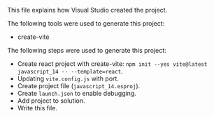 This file explains how Visual Studio created the project.

The following tools were used to generate this project:
- create-vite

The following steps were used to generate this project:
- Create react project with create-vite: `npm init --yes vite@latest javascript_14 -- --template=react`.
- Updating `vite.config.js` with port.
- Create project file (`javascript_14.esproj`).
- Create `launch.json` to enable debugging.
- Add project to solution.
- Write this file.
